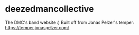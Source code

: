 # deezedmancollective
The DMC's band website :)
Built off from Jonas Pelzer's temper: https://temper.jonaspelzer.com/
